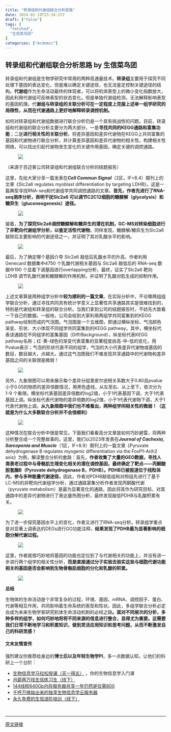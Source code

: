 ```yaml
---
title: "转录组和代谢组联合分析思路"
date: 2024-02-19T23:34:37Z
draft: ["false"]
tags: [
  "fetched",
  "生信菜鸟团"
]
categories: ["Acdemic"]
---
```

转录组和代谢组联合分析思路 by 生信菜鸟团
------
<div><section data-tool="mdnice编辑器" data-website="https://www.mdnice.com"><p data-tool="mdnice编辑器">转录组和代谢组是生物学研究中常用的两种高通量技术。<strong>转录组</strong>主要用于探究不同处理下基因的表达变化，但是难以确定关键途径，也无法鉴定控制关键途径的结构。<strong>代谢组</strong>作为生命活动最终的体现者，可以将机体表型上的微小变化指数放大，因此利用代谢组可反映表型的状态变化。但是单独代谢组检测，无法解释影响表型的基因机理。代<span><strong>谢组与转录组的关联分析可在一定程度上克服上述单一组学研究的局限性，从而在代谢通路上更好地解释转录调控机制。</strong></span></p><p data-tool="mdnice编辑器">如何对转录组和代谢组数据进行联合分析仍是一个具有挑战性的问题。目前，转录组和代谢组的联合分析主要分为两大部分，一是<strong>寻找共同的KEGG通路和富集功能</strong>；二是<strong>进行相关性的关联分析</strong>。将差异基因和差异代谢物在KEGG上共同富集的基因和代谢物进行联合分析，并计算差异基因和差异代谢物的相关性，构建相关性网络，可以找出引起代谢物发生变化的关键作用基因，确定关键的调控通路。</p><figure data-tool="mdnice编辑器"><img data-imgfileid="100036659" data-ratio="0.7685185185185185" data-src="https://mmbiz.qpic.cn/mmbiz_png/iaRJcrq2LosibX0uolk2Nz4eich8ZhLo0zeEIH039umreiapAmSgfCBOEYJaBugeQty66gUngfVGZhxcBLUFdIo6lA/640?wx_fmt=png&amp;from=appmsg" data-type="png" data-w="1080" src="https://mmbiz.qpic.cn/mmbiz_png/iaRJcrq2LosibX0uolk2Nz4eich8ZhLo0zeEIH039umreiapAmSgfCBOEYJaBugeQty66gUngfVGZhxcBLUFdIo6lA/640?wx_fmt=png&amp;from=appmsg"></figure><p data-tool="mdnice编辑器"><span>（来源于百迈客公司转录组和代谢组联合分析的结题报告）</span></p><p data-tool="mdnice编辑器">这里，先给大家分享一篇发表在<strong><em>Cell Commun Signal</em></strong>（2区，IF=8.4）期刊上的文章《Slc2a6 regulates myoblast differentiation by targeting LDHB》，这是一篇典型寻找RNA-seq和代谢组学共同调控通路的文章。<strong>首先，作者先进行了RNA-seq测序分析，表明干扰Slc2a6 可以调节C2C12细胞的糖酵解（glycolysis）和糖异生（gluconeogenesis）途径。</strong></p><figure data-tool="mdnice编辑器"><img data-imgfileid="100036658" data-ratio="0.9833971902937421" data-src="https://mmbiz.qpic.cn/mmbiz_png/iaRJcrq2LosibX0uolk2Nz4eich8ZhLo0ze8CCHXNXggyJias1YcVZiaSqicFGUOZGOVzk3icWPvHbbJjQZQ3uKqMclQA/640?wx_fmt=png&amp;from=appmsg" data-type="png" data-w="783" src="https://mmbiz.qpic.cn/mmbiz_png/iaRJcrq2LosibX0uolk2Nz4eich8ZhLo0ze8CCHXNXggyJias1YcVZiaSqicFGUOZGOVzk3icWPvHbbJjQZQ3uKqMclQA/640?wx_fmt=png&amp;from=appmsg"></figure><p data-tool="mdnice编辑器">接着，<strong>为了探究Slc2a6调控糖酵解和糖异生的潜在机制，GC-MS对转染细胞进行了非靶向代谢组学分析，以鉴定活性代谢物</strong>。同样发现，糖酵解/糖异生为Slc2a6敲除后主要影响的代谢途径之一，并证明了其对乳酸水平的影响。</p><figure data-tool="mdnice编辑器"><img data-imgfileid="100036655" data-ratio="1.1454081632653061" data-src="https://mmbiz.qpic.cn/mmbiz_png/iaRJcrq2LosibX0uolk2Nz4eich8ZhLo0zeYzatlicWY48iasE0O4utiapOHl0vN3TEcDsibuwibMHZfNuRyDLwPPZNzSw/640?wx_fmt=png&amp;from=appmsg" data-type="png" data-w="784" src="https://mmbiz.qpic.cn/mmbiz_png/iaRJcrq2LosibX0uolk2Nz4eich8ZhLo0zeYzatlicWY48iasE0O4utiapOHl0vN3TEcDsibuwibMHZfNuRyDLwPPZNzSw/640?wx_fmt=png&amp;from=appmsg"></figure><p data-tool="mdnice编辑器">最后，为了确定哪个基因介导 Slc2a6 敲低后乳酸水平的升高，作者利用Genecard 数据集中4750 个乳酸代谢相关基因与 Slc2a6 敲低后的 RNA-seq 数据中190 个显着下调基因进行overlapping分析，最终，证实了Slc2a6 靶向 LDHB 调节乳酸代谢和糖酵解的作用机制，并证明了乳酸对肌生成的抑制作用。</p><figure data-tool="mdnice编辑器"><img data-imgfileid="100036656" data-ratio="1.0561224489795917" data-src="https://mmbiz.qpic.cn/mmbiz_png/iaRJcrq2LosibX0uolk2Nz4eich8ZhLo0zeicPryDmRwMDgReqLiaH3x9HE5e01Ng2H6eMPVhHhkuEFjNWbwLa8xPibA/640?wx_fmt=png&amp;from=appmsg" data-type="png" data-w="784" src="https://mmbiz.qpic.cn/mmbiz_png/iaRJcrq2LosibX0uolk2Nz4eich8ZhLo0zeicPryDmRwMDgReqLiaH3x9HE5e01Ng2H6eMPVhHhkuEFjNWbwLa8xPibA/640?wx_fmt=png&amp;from=appmsg"></figure><p data-tool="mdnice编辑器">上述文章算是两种组学分析中<span><strong>较为顺利的一篇文章</strong></span>。在实际分析中，不论哪两组组学联合分析，通过寻找共同具有统计学意义上显著性共享通路其实是很难找到的，特别是代谢组和转录组的联合分析。当我们拿到公司的结题报告时，不妨先大致看一下自己的数据。一般地，公司会给到大家利用两组学共同富集到的KEGG pathway绘制而成的气泡图。气泡图是一个五维图，即通过横纵坐标、气泡颜色渐变、形状、大小体现不同组学共同富集到的KEGG pathway。其中，横坐标代表该通路在不同组学的富集基因（Diff/Background），纵坐标代表KEGG pathway名称；红-黄-绿色的渐变代表富集的显著程度由高-中-低的变化，用Pvalue表示；气泡的形状代表不同的组学，气泡的大小代表差异代谢物或基因的数目，数目越大，点越大。通过这气泡图我们不难发现共享通路中的代谢物和差异基因之间的关联很是微弱！</p><figure data-tool="mdnice编辑器"><img data-croporisrc="https://mmbiz.qlogo.cn/mmbiz_png/iaRJcrq2LosibX0uolk2Nz4eich8ZhLo0zeMI4mdTdg9MUkWY3wQYvwEEp5yswNNZjcOp9PyGmLkn6DIwRcqEJlnQ/0?wx_fmt=png&amp;from=appmsg" data-cropx1="5.161290322580645" data-cropx2="720" data-cropy1="0" data-cropy2="698.0645161290322" data-imgfileid="100036657" data-ratio="0.9762237762237762" data-src="https://mmbiz.qpic.cn/mmbiz_jpg/iaRJcrq2LosibX0uolk2Nz4eich8ZhLo0zeUviaiaauAOLn1YvlXXSt241mThkBeeTBj9xv16ecQgEqQibw30iayoQPNg/640?wx_fmt=jpeg" data-type="jpeg" data-w="715" src="https://mmbiz.qpic.cn/mmbiz_jpg/iaRJcrq2LosibX0uolk2Nz4eich8ZhLo0zeUviaiaauAOLn1YvlXXSt241mThkBeeTBj9xv16ecQgEqQibw30iayoQPNg/640?wx_fmt=jpeg"></figure><p data-tool="mdnice编辑器">另外，九象限图可以用来展示每个差异分组里皮尔逊相关系数大于0.80且pvalue小于0.05的物质的差异倍数情况，用黑色虚线，从左至右、从上至下，依次分为 1-9 个象限。横坐标代表基因差异倍数的log2值，小于1代表基因下调，大于1代表基因上调。纵坐标代表代谢物的差异倍数的log2值，小于1代表代谢物下调，大于1代表代谢物上调。<span><strong>从九象限图中我们也不难看出，两种组学间相关性的微弱！（这就是为什么大多数联合分析并不会很顺利）</strong></span></p><figure data-tool="mdnice编辑器"><img data-imgfileid="100036660" data-ratio="0.9125" data-src="https://mmbiz.qpic.cn/mmbiz_png/iaRJcrq2LosibX0uolk2Nz4eich8ZhLo0zexMYXoDOvcTYITo8FKhSxGia5IDAjPnw16CpPXicHCcWE4icOHLWLGbMzQ/640?wx_fmt=png&amp;from=appmsg" data-type="png" data-w="720" src="https://mmbiz.qpic.cn/mmbiz_png/iaRJcrq2LosibX0uolk2Nz4eich8ZhLo0zexMYXoDOvcTYITo8FKhSxGia5IDAjPnw16CpPXicHCcWE4icOHLWLGbMzQ/640?wx_fmt=png&amp;from=appmsg"></figure><p data-tool="mdnice编辑器">这种情况在联合分析中很是常见，下面我们看看高分文章是如何巧妙避雷，将两种分析整合成一个完整故事的。这里，我们以2023年发表在<strong><em>Journal of Cachexia, Sarcopenia and Muscle</em></strong>（1区，IF=8.9）期刊上的一篇文章《Pyruvate dehydrogenase B regulates myogenic differentiation via the FoxP1–Arih2 axis》为例，解读整合分析的套路：首先，<strong>作者收集了大量的GEO数据，寻找人类衰老过程中与骨骼肌生理变化相关的潜在调控基因，最终确定了靶点——丙酮酸脱氢酶B（Pyruvate dehydrogenase B，PDHB）。PDHB已被报道位于线粒体内，参与多种能量代谢途径，</strong>因此，作者对PDHB敲低组和对照组先进行了基于LC-MS的非靶向代谢组学分析，通过通路富集分析作者发现丙酮酸代谢（pyruvate metabolism）是最为显著变化的通路，因此将其作为研究目标，对其通路中的差异代谢物进行了表达量热图分析，最终发现敲低PDHB与乳酸积累有关。</p><figure data-tool="mdnice编辑器"><img data-imgfileid="100036661" data-ratio="1.3686502177068214" data-src="https://mmbiz.qpic.cn/mmbiz_png/iaRJcrq2LosibX0uolk2Nz4eich8ZhLo0zegkQLp1CsUNrVLnIKB9dYeAicibLXh2Kxne9U0EszSVMg9MiaG7HGUiakqw/640?wx_fmt=png&amp;from=appmsg" data-type="png" data-w="689" src="https://mmbiz.qpic.cn/mmbiz_png/iaRJcrq2LosibX0uolk2Nz4eich8ZhLo0zegkQLp1CsUNrVLnIKB9dYeAicibLXh2Kxne9U0EszSVMg9MiaG7HGUiakqw/640?wx_fmt=png&amp;from=appmsg"></figure><p data-tool="mdnice编辑器">为了进一步探究基因水平上的变化，作者又进行了RNA-seq分析。转录组学重点是对显著上调表达的DEGs进行GO功能注释，<strong>结果发现了PDHB最为显著影响的细胞分解代谢过程。</strong></p><figure data-tool="mdnice编辑器"><img data-imgfileid="100036662" data-ratio="1.2309746328437918" data-src="https://mmbiz.qpic.cn/mmbiz_png/iaRJcrq2LosibX0uolk2Nz4eich8ZhLo0zeNKZYMiazicjp4hYS6AlzJs3Kvkxo343BYNxXjFhlQWGr147mLV6zAXoQ/640?wx_fmt=png&amp;from=appmsg" data-type="png" data-w="749" src="https://mmbiz.qpic.cn/mmbiz_png/iaRJcrq2LosibX0uolk2Nz4eich8ZhLo0zeNKZYMiazicjp4hYS6AlzJs3Kvkxo343BYNxXjFhlQWGr147mLV6zAXoQ/640?wx_fmt=png&amp;from=appmsg"></figure><p data-tool="mdnice编辑器">这里，作者就很巧妙地将基因的功能也定位到了与代谢相关的功能上，并没有进一步进行两个组学的相关性分析，<strong>而是直接通过分子实验去验实这些与细胞代谢功能相关的基因是否会影响到生物骨骼肌细胞的分化和乳酸的积累。</strong></p><figure data-tool="mdnice编辑器"><img data-imgfileid="100036663" data-ratio="1.0535966149506346" data-src="https://mmbiz.qpic.cn/mmbiz_png/iaRJcrq2LosibX0uolk2Nz4eich8ZhLo0zeD7N8Bdps9BIvKmicr4RfiaBEniaaQltZR7gByrsnem1vkgN8GJkY7a3Iw/640?wx_fmt=png&amp;from=appmsg" data-type="png" data-w="709" src="https://mmbiz.qpic.cn/mmbiz_png/iaRJcrq2LosibX0uolk2Nz4eich8ZhLo0zeD7N8Bdps9BIvKmicr4RfiaBEniaaQltZR7gByrsnem1vkgN8GJkY7a3Iw/640?wx_fmt=png&amp;from=appmsg"></figure><section><span><strong>总结</strong></span></section><p data-tool="mdnice编辑器">生物体的生命活动是个非常复杂的过程，环境、基因、mRNA、调控因子、蛋白、代谢等相互作用，共同影响着生命系统的表型和性状。因此，多组学联合分析必定会成为未来生物学家研究机体生命活动机制的必经之路<span><strong>。面对不同层次的分析，多种多样的组学，如何巧妙地将将不同来源的信息进行整合，显得尤为重要。这需要我们日常不断地学习和积累知识，做到灵活应用知识和思考问题，从而不断激发自己的科研灵感！</strong></span></p></section><h4 data-tool="mdnice编辑器">文末友情宣传</h4><p data-tool="mdnice编辑器">强烈建议你推荐给身边的<strong>博士后以及年轻生物学PI</strong>，多一点数据认知，让他们的科研上一个台阶：</p><ul data-tool="mdnice编辑器"><li><section><a target="_blank" href="http://mp.weixin.qq.com/s?__biz=MzAxMDkxODM1Ng==&amp;mid=2247528328&amp;idx=1&amp;sn=33055906f1dca6958238a84b48405cd5&amp;chksm=9b4b2f33ac3ca6255cdf3d9e1422c6610aebd2fdece36ea0bd9d1cf838cbf1521b599ae81abe&amp;scene=21#wechat_redirect" textvalue="生物信息学马拉松授‍课（买一得五）" linktype="text" imgurl="" imgdata="null" data-itemshowtype="0" tab="innerlink" data-linktype="2">生物信息学马拉松授课（买一得五）</a> ，你的生物信息学入门课</section></li><li><section><a target="_blank" href="http://mp.weixin.qq.com/s?__biz=MzAxMDkxODM1Ng==&amp;mid=2247528133&amp;idx=1&amp;sn=2fc6bf3e8455222628c9814d6509c74f&amp;chksm=9b4b2e7eac3ca7687d2f12b37fa48bfe1b060b3c204df87dbf6e277321cfaeb8f5e4d283ca1e&amp;scene=21#wechat_redirect" textvalue="月薪两万找生信练习生（线下）" linktype="text" imgurl="" imgdata="null" data-itemshowtype="0" tab="innerlink" data-linktype="2">月薪两万找生信练习生（线下）</a><br></section></li><li><section><a target="_blank" href="http://mp.weixin.qq.com/s?__biz=MzAxMDkxODM1Ng==&amp;mid=2247522831&amp;idx=2&amp;sn=1744efdf428465425a145ff3a982198b&amp;chksm=9b4bdab4ac3c53a28fbecbbff4f254f470b54a7a20468bb753b295b930315e1ec45bcbabc10b&amp;scene=21#wechat_redirect" textvalue="144线程640Gb内存服务器共享一年‍仍然是仅需800" linktype="text" imgurl="" imgdata="null" data-itemshowtype="0" tab="innerlink" data-linktype="2" hasload="1">144线程640Gb内存服务器共享一年仍然是仅需800</a></section></li><li><section><a target="_blank" href="http://mp.weixin.qq.com/s?__biz=MzAxMDkxODM1Ng==&amp;mid=2247519765&amp;idx=1&amp;sn=ce5a8c8182f854c88043059f8c2cb9ff&amp;chksm=9b4bceaeac3c47b88c19941d43dbb1401f3a92206481a0afc41159927868199643f795d62a7e&amp;scene=21#wechat_redirect" textvalue="千呼万唤始出来的独享生物信息学云服务器" linktype="text" imgurl="" imgdata="null" data-itemshowtype="0" tab="innerlink" data-linktype="2" hasload="1">千呼万唤始出来的独享生物信息学云服务器</a></section></li><li><section><a target="_blank" href="http://mp.weixin.qq.com/s?__biz=MzAxMDkxODM1Ng==&amp;mid=2247528144&amp;idx=1&amp;sn=be4d7e542d1077921024c86a4c130f16&amp;chksm=9b4b2e6bac3ca77d87a0ae0c12ae028d10225db19c8d7fb92b1299fa12f572bb769bcd92889b&amp;scene=21#wechat_redirect" textvalue="永久免费的生信进阶培训（线下）" linktype="text" imgurl="" imgdata="null" data-itemshowtype="0" tab="innerlink" data-linktype="2">永久免费的生信进阶培训（线下）</a><br><a target="_blank" href="http://mp.weixin.qq.com/s?__biz=MzAxMDkxODM1Ng==&amp;mid=2247519765&amp;idx=1&amp;sn=ce5a8c8182f854c88043059f8c2cb9ff&amp;chksm=9b4bceaeac3c47b88c19941d43dbb1401f3a92206481a0afc41159927868199643f795d62a7e&amp;scene=21#wechat_redirect" textvalue="千呼万唤始出来的独享生物信息学云服务器" linktype="text" imgurl="" imgdata="null" data-itemshowtype="0" tab="innerlink" data-linktype="2" hasload="1"></a></section></li></ul><p><br></p><p><mp-style-type data-value="10000"></mp-style-type></p></div>  
<hr>
<a href="https://mp.weixin.qq.com/s/8tN6ViXUCtISDUcbwlRpfA",target="_blank" rel="noopener noreferrer">原文链接</a>
